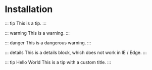 # Installation

::: tip
This is a tip.
:::

::: warning
This is a warning.
:::

::: danger
This is a dangerous warning.
:::

::: details
This is a details block, which does not work in IE / Edge.
:::

::: tip Hello World
This is a tip with a custom title.
:::
